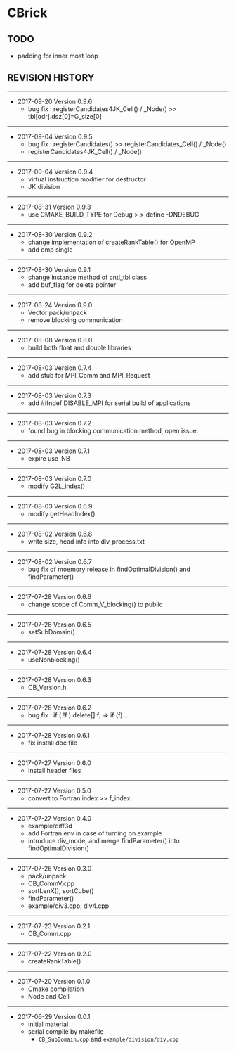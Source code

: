 # CBrick

## TODO
- padding for inner most loop

## REVISION HISTORY

---
- 2017-09-20 Version 0.9.6
  - bug fix : registerCandidates4JK_Cell() / _Node() >>  tbl[odr].dsz[0]=G_size[0]


---
- 2017-09-04 Version 0.9.5
  - bug fix : registerCandidates() >> registerCandidates_Cell() / _Node()
  - registerCandidates4JK_Cell() / _Node()


---
- 2017-09-04 Version 0.9.4
  - virtual instruction modifier for destructor
  - JK division

---
- 2017-08-31 Version 0.9.3
  - use CMAKE_BUILD_TYPE for Debug > > define -DNDEBUG

---
- 2017-08-30 Version 0.9.2
  - change implementation of createRankTable() for OpenMP
  - add omp single

---
- 2017-08-30 Version 0.9.1
  - change instance method of cntl_tbl class
  - add buf_flag for delete pointer

---
- 2017-08-24 Version 0.9.0
  - Vector pack/unpack
  - remove blocking communication


---
- 2017-08-08 Version 0.8.0
  - build both float and double libraries


---
- 2017-08-03 Version 0.7.4
  - add stub for MPI_Comm and MPI_Request


---
- 2017-08-03 Version 0.7.3
  - add #ifndef DISABLE_MPI for serial build of applications


---
- 2017-08-03 Version 0.7.2
  - found bug in blocking communication method, open issue.


---
- 2017-08-03 Version 0.7.1
  - expire use_NB


---
- 2017-08-03 Version 0.7.0
  - modify G2L_index()


---
- 2017-08-03 Version 0.6.9
  - modify getHeadIndex()


---
- 2017-08-02 Version 0.6.8
  - write size, head info into div_process.txt


---
- 2017-08-02 Version 0.6.7
  - bug fix of moemory release in findOptimalDivision() and findParameter()


---
- 2017-07-28 Version 0.6.6
  - change scope of Comm_V_blocking() to public


---
- 2017-07-28 Version 0.6.5
  - setSubDomain()


---
- 2017-07-28 Version 0.6.4
  - useNonblocking()


---
- 2017-07-28 Version 0.6.3
  - CB_Version.h


---
- 2017-07-28 Version 0.6.2
  - bug fix : if ( !f ) delete[] f; => if (f) ...


---
- 2017-07-28 Version 0.6.1
  - fix install doc file


---
- 2017-07-27 Version 0.6.0
  - install header files


---
- 2017-07-27 Version 0.5.0
  - convert to Fortran index >> f_index


---
- 2017-07-27 Version 0.4.0
  - example/diff3d
  - add Fortran env in case of turning on example
  - introduce div_mode, and merge findParameter() into findOptimalDivision()


---
- 2017-07-26 Version 0.3.0
  - pack/unpack
  - CB_CommV.cpp
  - sortLenX(), sortCube()
  - findParameter()
  - example/div3.cpp, div4.cpp


---
- 2017-07-23 Version 0.2.1
  - CB_Comm.cpp


---
- 2017-07-22 Version 0.2.0
  - createRankTable()

---
- 2017-07-20 Version 0.1.0
  - Cmake compilation
  - Node and Cell


---
- 2017-06-29 Version 0.0.1
  - initial material
  - serial compile by makefile
    - `CB_SubDomain.cpp` and `example/division/div.cpp`
